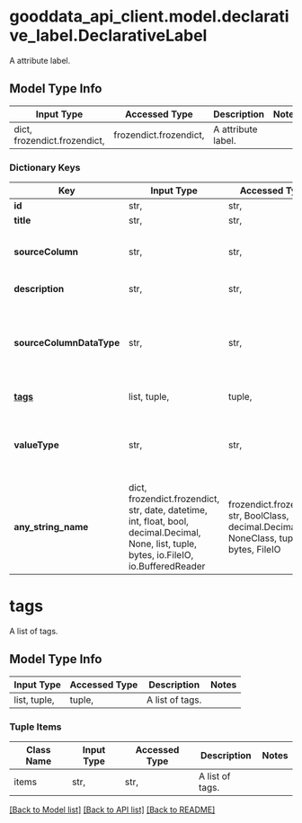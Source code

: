 # gooddata_api_client.model.declarative_label.DeclarativeLabel

A attribute label.

## Model Type Info
Input Type | Accessed Type | Description | Notes
------------ | ------------- | ------------- | -------------
dict, frozendict.frozendict,  | frozendict.frozendict,  | A attribute label. | 

### Dictionary Keys
Key | Input Type | Accessed Type | Description | Notes
------------ | ------------- | ------------- | ------------- | -------------
**id** | str,  | str,  | Label ID. | 
**title** | str,  | str,  | Label title. | 
**sourceColumn** | str,  | str,  | A name of the source column in the table. | 
**description** | str,  | str,  | Label description. | [optional] 
**sourceColumnDataType** | str,  | str,  | A type of the source column | [optional] must be one of ["INT", "STRING", "DATE", "NUMERIC", "TIMESTAMP", "TIMESTAMP_TZ", "BOOLEAN", ] 
**[tags](#tags)** | list, tuple,  | tuple,  | A list of tags. | [optional] 
**valueType** | str,  | str,  | Specific type of label | [optional] must be one of ["TEXT", "HYPERLINK", "GEO", "GEO_LONGITUDE", "GEO_LATITUDE", ] 
**any_string_name** | dict, frozendict.frozendict, str, date, datetime, int, float, bool, decimal.Decimal, None, list, tuple, bytes, io.FileIO, io.BufferedReader | frozendict.frozendict, str, BoolClass, decimal.Decimal, NoneClass, tuple, bytes, FileIO | any string name can be used but the value must be the correct type | [optional]

# tags

A list of tags.

## Model Type Info
Input Type | Accessed Type | Description | Notes
------------ | ------------- | ------------- | -------------
list, tuple,  | tuple,  | A list of tags. | 

### Tuple Items
Class Name | Input Type | Accessed Type | Description | Notes
------------- | ------------- | ------------- | ------------- | -------------
items | str,  | str,  | A list of tags. | 

[[Back to Model list]](../../README.md#documentation-for-models) [[Back to API list]](../../README.md#documentation-for-api-endpoints) [[Back to README]](../../README.md)

